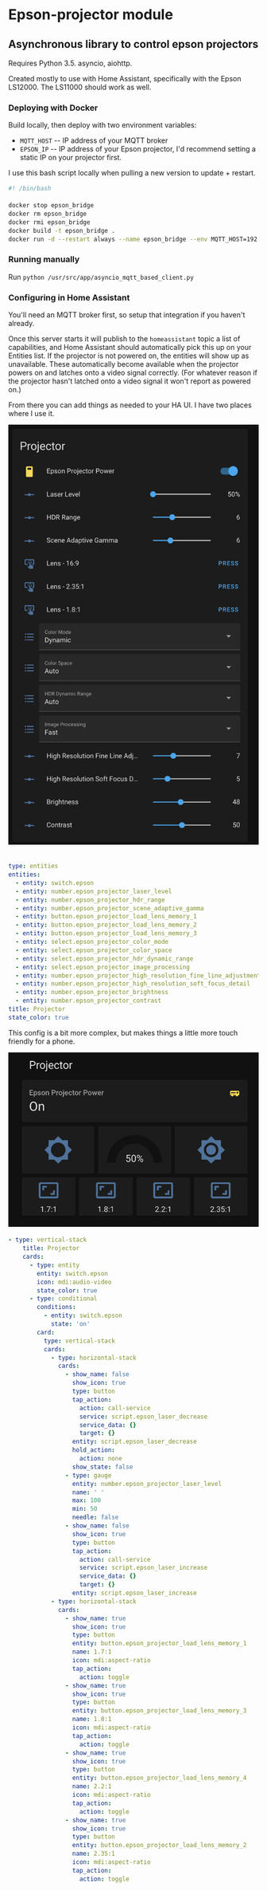 # Epson-projector module
## Asynchronous library to control epson projectors

Requires Python 3.5. asyncio, aiohttp.

Created mostly to use with Home Assistant, specifically with the Epson LS12000. The LS11000 should work as well.

### Deploying with Docker

Build locally, then deploy with two environment variables: 

* `MQTT_HOST` -- IP address of your MQTT broker
* `EPSON_IP` -- IP address of your Epson projector, I'd recommend setting a static IP on your projector first.

I use this bash script locally when pulling a new version to update + restart.

```bash
#! /bin/bash

docker stop epson_bridge
docker rm epson_bridge
docker rmi epson_bridge
docker build -t epson_bridge .
docker run -d --restart always --name epson_bridge --env MQTT_HOST=192.168.1.98 --env EPSON_IP=192.168.1.30 epson_bridge
```

### Running manually

Run `python /usr/src/app/asyncio_mqtt_based_client.py`

### Configuring in Home Assistant

You'll need an MQTT broker first, so setup that integration if you haven't already.

Once this server starts it will publish to the `homeassistant` topic a list of capabilities, and Home Assistant should automatically pick this up on your Entities list. If the projector is not powered on, the entities will show up as unavailable. These automatically become available when the projector powers on and latches onto a video signal correctly. (For whatever reason if the projector hasn't latched onto a video signal it won't report as powered on.)

From there you can add things as needed to your HA UI. I have two places where I use it.

![Screenshot of Home Assistant configuration 1](epson_projector_bridge/screenshots/ha1.png)

```yaml

type: entities
entities:
  - entity: switch.epson
  - entity: number.epson_projector_laser_level
  - entity: number.epson_projector_hdr_range
  - entity: number.epson_projector_scene_adaptive_gamma
  - entity: button.epson_projector_load_lens_memory_1
  - entity: button.epson_projector_load_lens_memory_2
  - entity: button.epson_projector_load_lens_memory_3
  - entity: select.epson_projector_color_mode
  - entity: select.epson_projector_color_space
  - entity: select.epson_projector_hdr_dynamic_range
  - entity: select.epson_projector_image_processing
  - entity: number.epson_projector_high_resolution_fine_line_adjustment
  - entity: number.epson_projector_high_resolution_soft_focus_detail
  - entity: number.epson_projector_brightness
  - entity: number.epson_projector_contrast
title: Projector
state_color: true
```

This config is a bit more complex, but makes things a little more touch friendly for a phone.

![Screenshot of Home Assistant configuration 2](epson_projector_bridge/screenshots/ha2.png)

```yaml
- type: vertical-stack
    title: Projector
    cards:
      - type: entity
        entity: switch.epson
        icon: mdi:audio-video
        state_color: true
      - type: conditional
        conditions:
          - entity: switch.epson
            state: 'on'
        card:
          type: vertical-stack
          cards:
            - type: horizontal-stack
              cards:
                - show_name: false
                  show_icon: true
                  type: button
                  tap_action:
                    action: call-service
                    service: script.epson_laser_decrease
                    service_data: {}
                    target: {}
                  entity: script.epson_laser_decrease
                  hold_action:
                    action: none
                  show_state: false
                - type: gauge
                  entity: number.epson_projector_laser_level
                  name: ' '
                  max: 100
                  min: 50
                  needle: false
                - show_name: false
                  show_icon: true
                  type: button
                  tap_action:
                    action: call-service
                    service: script.epson_laser_increase
                    service_data: {}
                    target: {}
                  entity: script.epson_laser_increase
            - type: horizontal-stack
              cards:
                - show_name: true
                  show_icon: true
                  type: button
                  entity: button.epson_projector_load_lens_memory_1
                  name: 1.7:1
                  icon: mdi:aspect-ratio
                  tap_action:
                    action: toggle
                - show_name: true
                  show_icon: true
                  type: button
                  entity: button.epson_projector_load_lens_memory_3
                  name: 1.8:1
                  icon: mdi:aspect-ratio
                  tap_action:
                    action: toggle
                - show_name: true
                  show_icon: true
                  type: button
                  entity: button.epson_projector_load_lens_memory_4
                  name: 2.2:1
                  icon: mdi:aspect-ratio
                  tap_action:
                    action: toggle
                - show_name: true
                  show_icon: true
                  type: button
                  entity: button.epson_projector_load_lens_memory_2
                  name: 2.35:1
                  icon: mdi:aspect-ratio
                  tap_action:
                    action: toggle
```
